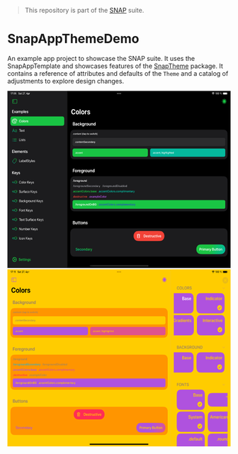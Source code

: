 > This repository is part of the [SNAP](https://github.com/simonnickel/snap) suite.


# SnapAppThemeDemo

An example app project to showcase the SNAP suite. It uses the SnapAppTemplate and showcases features of the [SnapTheme](https://github.com/simonnickel/snap-theme) package. It contains a reference of attributes and defaults of the `Theme` and a catalog of adjustments to explore design changes.

<img src="/screenshot-colors.png" height="400">
<img src="/screenshot-colors-indicator.png" height="400">

